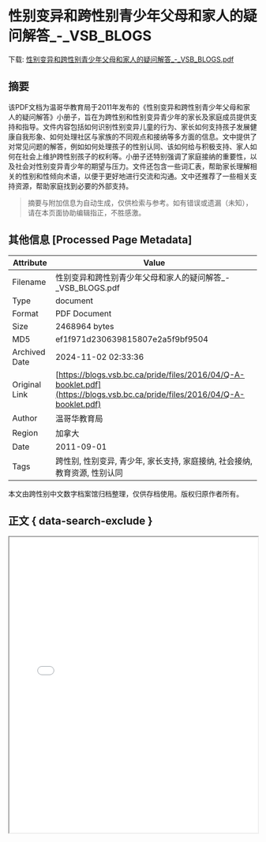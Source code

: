 # 性别变异和跨性别青少年父母和家人的疑问解答_-_VSB_BLOGS

<!-- tcd_download_link -->
下载: <a href="../性别变异和跨性别青少年父母和家人的疑问解答_-_VSB_BLOGS.pdf" download>性别变异和跨性别青少年父母和家人的疑问解答_-_VSB_BLOGS.pdf</a>
<!-- tcd_download_link_end -->

## 摘要

<!-- tcd_abstract -->
该PDF文档为温哥华教育局于2011年发布的《性别变异和跨性别青少年父母和家人的疑问解答》小册子，旨在为跨性别和性别变异青少年的家长及家庭成员提供支持和指导。文件内容包括如何识别性别变异儿童的行为、家长如何支持孩子发展健康自我形象、如何处理社区与家族的不同观点和接纳等多方面的信息。文中提供了对常见问题的解答，例如如何处理孩子的性别认同、该如何给与积极支持、家人如何在社会上维护跨性别孩子的权利等。小册子还特别强调了家庭接纳的重要性，以及社会对性别变异青少年的期望与压力。文件还包含一些词汇表，帮助家长理解相关的性别和性倾向术语，以便于更好地进行交流和沟通。文中还推荐了一些相关支持资源，帮助家庭找到必要的外部支持。

<!-- tcd_abstract_end -->

> 摘要与附加信息为自动生成，仅供检索与参考。如有错误或遗漏（未知），请在本页面协助编辑指正，不胜感激。

## 其他信息 [Processed Page Metadata]

| Attribute       | Value                                  |
|-----------------|----------------------------------------|
| Filename        | 性别变异和跨性别青少年父母和家人的疑问解答_-_VSB_BLOGS.pdf                             |
| Type            | document                                 |
| Format          | PDF Document                               |
| Size            | 2468964 bytes                           |
| MD5             | ef1f971d230639815807e2a5f9bf9504                                  |
| Archived Date   | 2024-11-02 02:33:36                             |
| Original Link   | [https://blogs.vsb.bc.ca/pride/files/2016/04/Q-A-booklet.pdf](https://blogs.vsb.bc.ca/pride/files/2016/04/Q-A-booklet.pdf)                         |
| Author          | 温哥华教育局                               |
| Region          | 加拿大                               |
| Date            | 2011-09-01                                 |
| Tags            | 跨性别, 性别变异, 青少年, 家长支持, 家庭接纳, 社会接纳, 教育资源, 性别认同                                 |

本文由跨性别中文数字档案馆归档整理，仅供存档使用。版权归原作者所有。


## 正文 { data-search-exclude }

<!-- tcd_main_text -->
<iframe src="../性别变异和跨性别青少年父母和家人的疑问解答_-_VSB_BLOGS.pdf" width="100%" height="600px">
    <p>无法显示PDF，请下载查看。</p>
</iframe>
<!-- tcd_main_text_end -->

